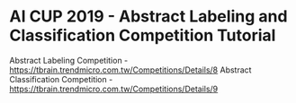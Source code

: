 # AI CUP 2019 - Abstract Labeling and Classification Competition Tutorial

Abstract Labeling Competition - https://tbrain.trendmicro.com.tw/Competitions/Details/8
Abstract Classification Competition - https://tbrain.trendmicro.com.tw/Competitions/Details/9
